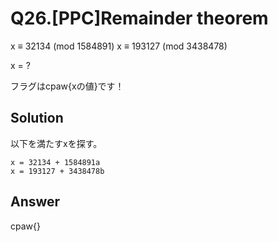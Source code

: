 # Q26.[PPC]Remainder theorem
x ≡ 32134 (mod 1584891)
x ≡ 193127 (mod 3438478)

x = ?

フラグはcpaw{xの値}です！

## Solution
以下を満たすxを探す。

```
x = 32134 + 1584891a
x = 193127 + 3438478b
```

## Answer
cpaw{}